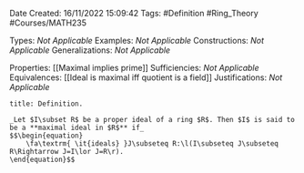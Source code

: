 <div class="topSpace"></div>

Date Created: 16/11/2022 15:09:42
Tags: #Definition #Ring_Theory #Courses/MATH235

Types: _Not Applicable_
Examples: _Not Applicable_
Constructions: _Not Applicable_
Generalizations: _Not Applicable_

Properties: [[Maximal implies prime]]
Sufficiencies: _Not Applicable_
Equivalences: [[Ideal is maximal iff quotient is a field]]
Justifications: _Not Applicable_

``` ad-Definition
title: Definition.

_Let $I\subset R$ be a proper ideal of a ring $R$. Then $I$ is said to be a **maximal ideal in $R$** if_
$$\begin{equation}
    \fa\textrm{ \it{ideals} }J\subseteq R:\l(I\subseteq J\subseteq R\Rightarrow J=I\lor J=R\r).
\end{equation}$$

```

